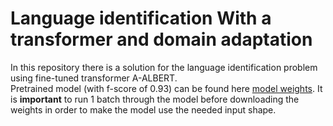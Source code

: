 # Language identification With a transformer and domain adaptation
In this repository there is a solution for the language identification problem using fine-tuned transformer A-ALBERT. <br>
Pretrained model (with f-score of 0.93) can be found here [model weights](https://drive.google.com/file/d/1qKuVL3MGkfjW6c2QFtABwiC6KW1qgXxL/view?usp=sharing). It is <b>important</b> to run 1 batch through the model before downloading the weights in order to make the model use the needed input shape.
